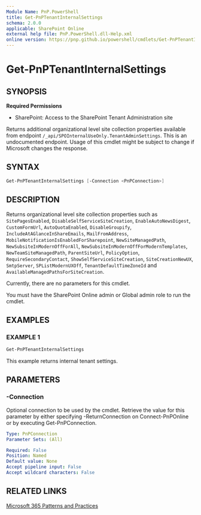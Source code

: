 ```yaml
---
Module Name: PnP.PowerShell
title: Get-PnPTenantInternalSettings
schema: 2.0.0
applicable: SharePoint Online
external help file: PnP.PowerShell.dll-Help.xml
online version: https://pnp.github.io/powershell/cmdlets/Get-PnPTenantInternalSettings.html
---
```

 
# Get-PnPTenantInternalSettings

## SYNOPSIS

**Required Permissions**

* SharePoint: Access to the SharePoint Tenant Administration site

Returns additional organizational level site collection properties available from endpoint `/_api/SPOInternalUseOnly.TenantAdminSettings`. This is an undocumented endpoint. Usage of this cmdlet might be subject to change if Microsoft changes the response.

## SYNTAX

```powershell
Get-PnPTenantInternalSettings [-Connection <PnPConnection>] 
```

## DESCRIPTION
Returns organizational level site collection properties such as `SitePagesEnabled`, `DisableSelfServiceSiteCreation`, `EnableAutoNewsDigest`,
`CustomFormUrl`, `AutoQuotaEnabled`, `DisableGroupify`, `IncludeAtAGlanceInShareEmails`, `MailFromAddress`, `MobileNotificationIsEnabledForSharepoint`, `NewSiteManagedPath`, `NewSubsiteInModernOffForAll`, `NewSubsiteInModernOffForModernTemplates`, `NewTeamSiteManagedPath`, `ParentSiteUrl`, `PolicyOption`, `RequireSecondaryContact`, `ShowSelfServiceSiteCreation`, `SiteCreationNewUX`, `SmtpServer`, `SPListModernUXOff`, `TenantDefaultTimeZoneId` and `AvailableManagedPathsForSiteCreation`.

Currently, there are no parameters for this cmdlet.

You must have the SharePoint Online admin or Global admin role to run the cmdlet.

## EXAMPLES

### EXAMPLE 1
```powershell
Get-PnPTenantInternalSettings
```

This example returns internal tenant settings.

## PARAMETERS

### -Connection
Optional connection to be used by the cmdlet. Retrieve the value for this parameter by either specifying -ReturnConnection on Connect-PnPOnline or by executing Get-PnPConnection.

```yaml
Type: PnPConnection
Parameter Sets: (All)

Required: False
Position: Named
Default value: None
Accept pipeline input: False
Accept wildcard characters: False
```

## RELATED LINKS

[Microsoft 365 Patterns and Practices](https://aka.ms/m365pnp)
